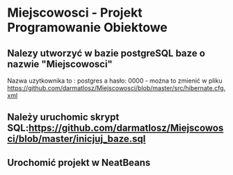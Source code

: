 # Miejscowosci - Projekt Programowanie Obiektowe

## Nalezy utworzyć w bazie postgreSQL baze o nazwie "Miejscowosci" 
Nazwa uzytkownika to : postgres a hasło: 0000 - można to zmienić w pliku https://github.com/darmatlosz/Miejscowosci/blob/master/src/hibernate.cfg.xml

## Należy uruchomic skrypt SQL:https://github.com/darmatlosz/Miejscowosci/blob/master/inicjuj_baze.sql

## Urochomić projekt w NeatBeans
